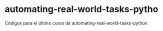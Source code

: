 # automating-real-world-tasks-pytho
Códigos para el último curso de automating-real-world-tasks-python
